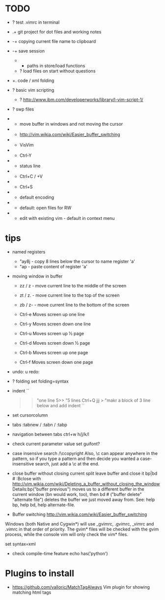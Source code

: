 
TODO
====

* ? test .vimrc in terminal
* .+ git project for dot files and working notes
* -+ copying current file name to clipboard
* -+ save session
    * - paths in store/load functions
    * ? load files on start without questions
* +. code / xml folding

* ? basic vim scripting
    * ? <http://www.ibm.com/developerworks/library/l-vim-script-1/>
* ? swp files

* + move buffer in windows and not moving the cursor
* + http://vim.wikia.com/wiki/Easier_buffer_switching
* + VisVim
* + Ctrl-Y
* + status line
* + Ctrl+C / +V
* + Ctrl+S
* + default encoding
* + default: open files for RW
* + edit with existing vim - default in context menu

tips
====

* named registers
    * "ay8j   - copy 8 lines below the cursor to name register 'a'
    * "ap     - paste content of register 'a'

* moving window in buffer
    * zz / z<Enter> - move current line to the middle of the screen
    * zt / z. - move current line to the top of the screen
    * zb / z- - move current line to the bottom of the screen

    * Ctrl-e Moves screen up one line
    * Ctrl-y Moves screen down one line
    * Ctrl-u Moves screen up ½ page
    * Ctrl-d Moves screen down ½ page
    * Ctrl-b Moves screen up one page
    * Ctrl-f Moves screen down one page

* undo: u
  redo: <Ctrl-R>

* ? folding
  set folding=syntax

* indent
``
  >> "one line
  5>> "5 lines
  Ctrl+Q jjj > "makr a block of 3 line below and add indent
``
* set cursorcolumn
* tabs
    :tabnew / :tabn / :tabp

* navigation between tabs
    ctrl+w h/j/k/l

* check current parameter value
   set guifont?

* case insensive search
	/\ccopyright
	Also, \c can appear anywhere in the pattern, so if you type a pattern and then decide you wanted a case-insensitive search, just add a \c at the end.


* close buffer without closing current split
leave buffer and close it
	bp|bd #
    :Bclose
    with http://vim.wikia.com/wiki/Deleting_a_buffer_without_closing_the_window
	Details:bp("buffer previous") moves us to a different buffer in the current window (bn would work, too), then bd # ("buffer delete" "alternate file") deletes the buffer we just moved away from. See: help bp, help bd, help alternate-file.

* Buffer switching 
  http://vim.wikia.com/wiki/Easier_buffer_switching


Windows (both Native and Cygwin*) will use _gvimrc, .gvimrc, _vimrc and .vimrc in that order of priority. The gvim* files will be checked with the gvim process, while the console vim will only check the vim* files.

set syntax=xml

* check compile-time feature
   echo has('python')

Plugins to install
==================

* https://github.com/valloric/MatchTagAlways Vim plugin for showing matching html tags







